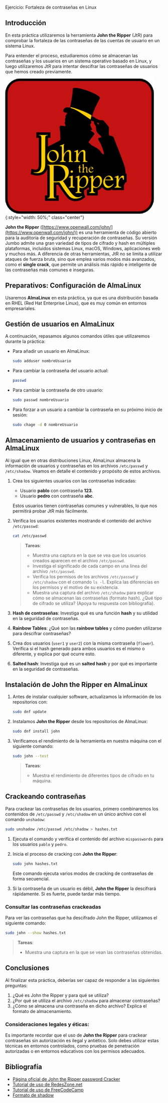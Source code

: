 
Ejercicio: Fortaleza de contraseñas en Linux

## Introducción

En esta práctica utilizaremos la herramienta **John the Ripper** (JtR) para comprobar la fortaleza de las contraseñas de las cuentas de usuario en un sistema Linux.

Para entender el proceso, estudiaremos cómo se almacenan las contraseñas y los usuarios en un sistema operativo basado en Linux, y luego utilizaremos JtR para intentar descifrar las contraseñas de usuarios que hemos creado previamente.

![JtR logo](../img/John-the-Ripper-Logo.jpg){:style="width: 50%;" class="center"}

**John the Ripper** ([https://www.openwall.com/john/](https://www.openwall.com/john/)) es una herramienta de código abierto para la auditoría de seguridad y recuperación de contraseñas. Su versión Jumbo admite una gran variedad de tipos de cifrado y hash en múltiples plataformas, incluidos sistemas Linux, macOS, Windows, aplicaciones web y muchos más. A diferencia de otras herramientas, JtR no se limita a utilizar ataques de fuerza bruta, sino que emplea varios modos más avanzados, como el **single crack**, que permite un análisis más rápido e inteligente de las contraseñas más comunes e inseguras.

## Preparativos: Configuración de AlmaLinux

Usaremos **AlmaLinux** en esta práctica, ya que es una distribución basada en RHEL (Red Hat Enterprise Linux), que es muy común en entornos empresariales.

## Gestión de usuarios en AlmaLinux

A continuación, repasamos algunos comandos útiles que utilizaremos durante la práctica:

* Para añadir un usuario en AlmaLinux:

  ```sh
  sudo adduser nombreUsuario
  ```

* Para cambiar la contraseña del usuario actual:

  ```sh
  passwd
  ```

* Para cambiar la contraseña de otro usuario:

  ```sh
  sudo passwd nombreUsuario
  ```

* Para forzar a un usuario a cambiar la contraseña en su próximo inicio de sesión:

  ```sh
  sudo chage -d 0 nombreUsuario
  ```

## Almacenamiento de usuarios y contraseñas en AlmaLinux

Al igual que en otras distribuciones Linux, AlmaLinux almacena la información de usuarios y contraseñas en los archivos `/etc/passwd` y `/etc/shadow`. Veamos en detalle el contenido y propósito de estos archivos.

1. Crea los siguientes usuarios con las contraseñas indicadas:
   - Usuario **pablo** con contraseña **123**.
   - Usuario **pedro** con contraseña **abc**.

   Estos usuarios tienen contraseñas comunes y vulnerables, lo que nos permitirá probar JtR más fácilmente.

2. Verifica los usuarios existentes mostrando el contenido del archivo `/etc/passwd`:

   ```sh
   cat /etc/passwd
   ```

   > **Tareas**:
   > 
   > - Muestra una captura en la que se vea que los usuarios creados aparecen en el archivo `/etc/passwd`.
   > - Investiga el significado de cada campo en una línea del archivo `/etc/passwd`.
   > - Verifica los permisos de los archivos `/etc/passwd` y `/etc/shadow` con el comando `ls -l`. Explica las diferencias en los permisos y el motivo de su existencia.
   > - Muestra una captura del archivo `/etc/shadow` para explicar cómo se almacenan las contraseñas (formato hash). ¿Qué tipo de cifrado se utiliza? (Apoya tu respuesta con bibliografía).

3. **Hash de contraseñas**: Investiga qué es una función **hash** y su utilidad en la seguridad de contraseñas.

4. **Rainbow Tables**: ¿Qué son las **rainbow tables** y cómo pueden utilizarse para descifrar contraseñas?

5. Crea dos usuarios (`user1` y `user2`) con la misma contraseña (`flower`). Verifica si el hash generado para ambos usuarios es el mismo o diferente, y explica por qué ocurre esto.

6. **Salted hash**: Investiga qué es un **salted hash** y por qué es importante en la seguridad de contraseñas.

## Instalación de John the Ripper en AlmaLinux

1. Antes de instalar cualquier software, actualizamos la información de los repositorios con:

   ```sh
   sudo dnf update
   ```

2. Instalamos **John the Ripper** desde los repositorios de AlmaLinux:

   ```sh
   sudo dnf install john
   ```

3. Verificamos el rendimiento de la herramienta en nuestra máquina con el siguiente comando:

   ```sh
   sudo john --test
   ```

   > **Tareas**:
   > 
   > - Muestra el rendimiento de diferentes tipos de cifrado en tu máquina.

## Crackeando contraseñas

Para crackear las contraseñas de los usuarios, primero combinaremos los contenidos de `/etc/passwd` y `/etc/shadow` en un único archivo con el comando `unshadow`:

```sh
sudo unshadow /etc/passwd /etc/shadow > hashes.txt
```

1. Ejecuta el comando y verifica el contenido del archivo `mispasswords` para los usuarios `pablo` y `pedro`.

2. Inicia el proceso de cracking con **John the Ripper**:

   ```sh
   sudo john hashes.txt
   ```

   Este comando ejecuta varios modos de cracking de contraseñas de forma secuencial.

3. Si la contraseña de un usuario es débil, **John the Ripper** la descifrará rápidamente. Si es fuerte, puede tardar más tiempo.

### Consultar las contraseñas crackeadas

Para ver las contraseñas que ha descifrado John the Ripper, utilizamos el siguiente comando:

```sh
sudo john --show hashes.txt
```

> **Tareas**:
> 
> - Muestra una captura en la que se vean las contraseñas obtenidas.

## Conclusiones

Al finalizar esta práctica, deberías ser capaz de responder a las siguientes preguntas:

1. ¿Qué es John the Ripper y para qué se utiliza?
2. ¿Por qué se utiliza el archivo `/etc/shadow` para almacenar contraseñas?
3. ¿Cómo se almacena una contraseña en dicho archivo? Explica el formato de almacenamiento.

### Consideraciones legales y éticas:

Es importante recordar que el uso de **John the Ripper** para crackear contraseñas sin autorización es ilegal y antiético. Solo debes utilizar estas técnicas en entornos controlados, como pruebas de penetración autorizadas o en entornos educativos con los permisos adecuados.

## Bibliografía

- [Página oficial de John the Ripper password Cracker](https://www.openwall.com/john/)
- [Tutorial de uso de RedesZone.net](https://www.redeszone.net/seguridad-informatica/john-the-ripper/)
- [Tutorial de uso de FreeCodeCamp](https://www.freecodecamp.org/news/crack-passwords-using-john-the-ripper-pentesting-tutorial/)
- [Formato de shadow](https://linuxize.com/post/etc-shadow-file/)



